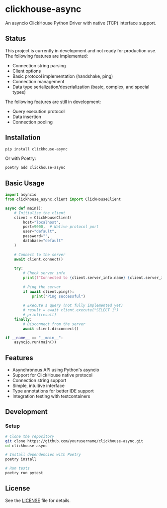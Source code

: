 # clickhouse-async

An asyncio ClickHouse Python Driver with native (TCP) interface support.

## Status

This project is currently in development and not ready for production use. The following features are implemented:

- Connection string parsing
- Client options
- Basic protocol implementation (handshake, ping)
- Connection management
- Data type serialization/deserialization (basic, complex, and special types)

The following features are still in development:

- Query execution protocol
- Data insertion
- Connection pooling

## Installation

```bash
pip install clickhouse-async
```

Or with Poetry:

```bash
poetry add clickhouse-async
```

## Basic Usage

```python
import asyncio
from clickhouse_async.client import ClickHouseClient

async def main():
    # Initialize the client
    client = ClickHouseClient(
        host="localhost",
        port=9000,  # Native protocol port
        user="default",
        password="",
        database="default"
    )
    
    # Connect to the server
    await client.connect()
    
    try:
        # Check server info
        print(f"Connected to {client.server_info.name} {client.server_info.version_major}.{client.server_info.version_minor}")
        
        # Ping the server
        if await client.ping():
            print("Ping successful")
        
        # Execute a query (not fully implemented yet)
        # result = await client.execute("SELECT 1")
        # print(result)
    finally:
        # Disconnect from the server
        await client.disconnect()

if __name__ == "__main__":
    asyncio.run(main())
```

## Features

- Asynchronous API using Python's asyncio
- Support for ClickHouse native protocol
- Connection string support
- Simple, intuitive interface
- Type annotations for better IDE support
- Integration testing with testcontainers

## Development

### Setup

```bash
# Clone the repository
git clone https://github.com/yourusername/clickhouse-async.git
cd clickhouse-async

# Install dependencies with Poetry
poetry install

# Run tests
poetry run pytest
```

## License

See the [LICENSE](LICENSE) file for details.
